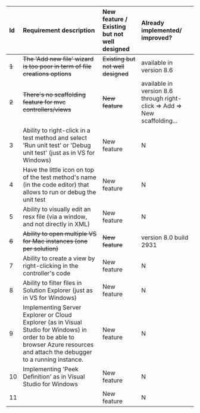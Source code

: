 

| Id  | Requirement description | New feature / Existing but not well designed | Already implemented/ improved? |
|:----------|:----------|:----------|:----------|
| ~~1~~ | ~~The 'Add new file' wizard is too poor in term of file creations options~~ | ~~Existing but not well designed~~ | available in version 8.6 |
| ~~2~~ | ~~There's no scaffolding feature for mvc controllers/views~~ | ~~New feature~~ | available in version 8.6 through right-click => Add => New scaffolding... |
| 3 | Ability to right-click in a test method and select 'Run unit test' or 'Debug unit test' (just as in VS for Windows) | New feature | N |
| 4 | Have the little icon on top of the test method's name (in the code editor) that allows to run or debug the unit test | New feature  | N |
| 5 | Ability to visually edit an resx file (via a window, and not directly in XML) | New feature | N |
| ~~6~~ | ~~Ability to open multiple VS for Mac instances (one per solution)~~ | ~~New feature~~ | version 8.0 build 2931 |
| 7 | Ability to create a view by right-clicking in the controller's code | New feature | N |
| 8 | Ability to filter files in Solution Explorer (just as in VS for Windows) | New feature | N |
| 9 | Implementing Server Explorer or Cloud Explorer (as in Visual Studio for Windows) in order to be able to browser Azure resources and attach the debugger to a running instance. | New feature | N |
| 10 | Implementing 'Peek Definition' as in Visual Studio for Windows  | New feature | N |
| 11 |  | New feature | N |
